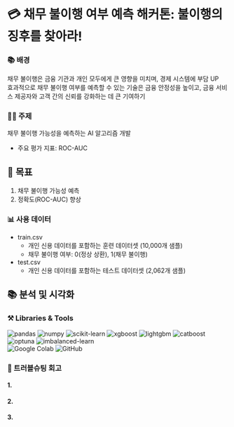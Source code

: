 # 💳 채무 불이행 여부 예측 해커톤: 불이행의 징후를 찾아라!

### 📚 배경
채무 불이행은 금융 기관과 개인 모두에게 큰 영향을 미치며, 경제 시스템에 부담 UP
<br>효과적으로 채무 불이행 여부를 예측할 수 있는 기술은 금융 안정성을 높이고, 금융 서비스 제공자와 고객 간의 신뢰를 강화하는 데 큰 기여하기

### 🧑‍💻 주제
채무 불이행 가능성을 예측하는 AI 알고리즘 개발 
- 주요 평가 지표: ROC-AUC

## 🎯 목표
1. 채무 불이행 가능성 예측
2. 정확도(ROC-AUC) 향상

### 📊 사용 데이터
- train.csv
  - 개인 신용 데이터를 포함하는 훈련 데이터셋 (10,000개 샘플)
  - 채무 불이행 여부: 0(정상 상환), 1(채무 불이행)
- test.csv
  - 개인 신용 데이터를 포함하는 테스트 데이터셋 (2,062개 샘플)
 
## 📚 분석 및 시각화
    
### ⚒️ Libraries & Tools
![pandas](https://img.shields.io/badge/pandas-150458.svg?&style=for-the-badge&logo=pandas&logoColor=white)
![numpy](https://img.shields.io/badge/numpy-013243.svg?&style=for-the-badge&logo=numpy&logoColor=white)
![scikit-learn](https://img.shields.io/badge/scikitlearn-F7931E.svg?&style=for-the-badge&logo=scikitlearn&logoColor=white)
![xgboost](https://img.shields.io/badge/xgboost-3CC131.svg?&style=for-the-badge&logo=xgboost&logoColor=white)
![lightgbm](https://img.shields.io/badge/lightgbm-9C4A2D.svg?&style=for-the-badge&logo=lightgbm&logoColor=white)
![catboost](https://img.shields.io/badge/catboost-00A3FF.svg?&style=for-the-badge&logo=catboost&logoColor=white)
![optuna](https://img.shields.io/badge/optuna-4A90E2.svg?&style=for-the-badge&logo=optuna&logoColor=white)
![imbalanced-learn](https://img.shields.io/badge/imbalanced--learn-00A1E4.svg?&style=for-the-badge&logo=python&logoColor=white)
<br>
![Google Colab](https://img.shields.io/badge/Google_Colab-F9AB00.svg?&style=for-the-badge&logo=googlecolab&logoColor=white)
![GitHub](https://img.shields.io/badge/github-181717.svg?&style=for-the-badge&logo=github&logoColor=white)


### 🔧 트러블슈팅 회고
#### 1. 


#### 2. 


#### 3. 




